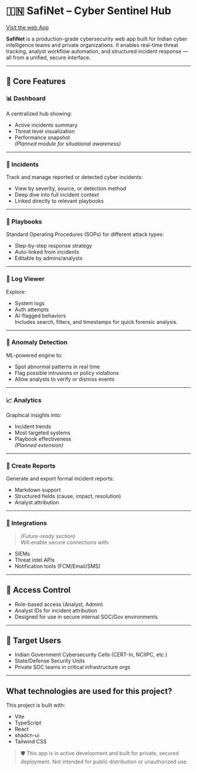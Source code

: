 


# 🇮🇳 SafiNet – Cyber Sentinel Hub

[Visit the web App](safinet-soc-dashboard.vercel.app)

**SafiNet** is a production-grade cybersecurity web app built for Indian cyber intelligence teams and private organizations. It enables real-time threat tracking, analyst workflow automation, and structured incident response — all from a unified, secure interface.

---

## 🔐 Core Features

### 📊 Dashboard
A centralized hub showing:
- Active incidents summary
- Threat level visualization
- Performance snapshot  
*(Planned module for situational awareness)*

---

### 🚨 Incidents
Track and manage reported or detected cyber incidents:
- View by severity, source, or detection method
- Deep dive into full incident context
- Linked directly to relevant playbooks

---

### 📘 Playbooks
Standard Operating Procedures (SOPs) for different attack types:
- Step-by-step response strategy
- Auto-linked from incidents
- Editable by admins/analysts

---

### 📂 Log Viewer
Explore:
- System logs  
- Auth attempts  
- AI-flagged behaviors  
Includes search, filters, and timestamps for quick forensic analysis.

---

### 🧠 Anomaly Detection
ML-powered engine to:
- Spot abnormal patterns in real time
- Flag possible intrusions or policy violations
- Allow analysts to verify or dismiss events

---

### 📈 Analytics
Graphical insights into:
- Incident trends
- Most targeted systems
- Playbook effectiveness  
*(Planned extension)*

---

### 📝 Create Reports
Generate and export formal incident reports:
- Markdown support
- Structured fields (cause, impact, resolution)
- Analyst attribution

---

### 🔌 Integrations
> *(Future-ready section)*  
Will enable secure connections with:
- SIEMs
- Threat intel APIs
- Notification tools (FCM/Email/SMS)

---

## 🔐 Access Control
- Role-based access (Analyst, Admin)
- Analyst IDs for incident attribution
- Designed for use in secure internal SOC/Gov environments

---

## 🎯 Target Users
- Indian Government Cybersecurity Cells (CERT-In, NCIIPC, etc.)
- State/Defense Security Units
- Private SOC teams in critical infrastructure orgs

---

## What technologies are used for this project?

This project is built with:

- Vite
- TypeScript
- React
- shadcn-ui
- Tailwind CSS




> 🛡️ This app is in active development and built for private, secured deployment. Not intended for public distribution or unauthorized use.

